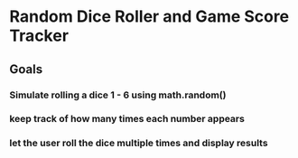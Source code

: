 # Random Dice Roller and Game Score Tracker

## Goals
### Simulate rolling a dice 1 - 6 using math.random()
### keep track of how many times each number appears
### let the user roll the dice multiple times and display results